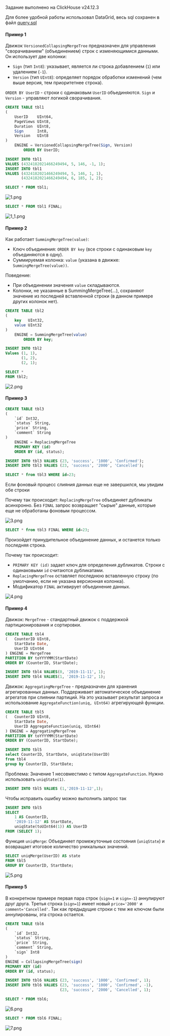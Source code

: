 Задание выполнено на ClickHouse v24.12.3

Для более удобной работы использовал DataGrid, весь sql сохранен в файл
[query.sql](query.sql)

#### Пример 1

Движок `VersionedCollapsingMergeTree` предназначен для управления "сворачиванием" (объединением) строк с изменяющимися данными.
Он использует две колонки:
- `Sign` (тип `Int8`): указывает, является ли строка добавлением (`1`) или удалением (`-1`).
- `Version` (тип `UInt8`): определяет порядок обработки изменений (чем выше версия, тем приоритетнее строка). 

`ORDER BY UserID` - строки с одинаковым `UserID` объединяются.
`Sign` и `Version` - управляют логикой сворачивания.

``` SQL
CREATE TABLE tbl1
(
    UserID    UInt64,
    PageViews UInt8,
    Duration  UInt8,
    Sign      Int8,
    Version   UInt8
)
    ENGINE = VersionedCollapsingMergeTree(Sign, Version)
        ORDER BY UserID;

INSERT INTO tbl1
VALUES (4324182021466249494, 5, 146, -1, 1);
INSERT INTO tbl1
VALUES (4324182021466249494, 5, 146, 1, 1),
       (4324182021466249494, 6, 185, 1, 2);
```

``` SQL 
SELECT * FROM tbl1;
```

![1.png](src/img/1.png)


``` SQL 
SELECT * FROM tbl1 FINAL;
```

![1_1.png](src/img/1_1.png)

#### Пример 2

Как работает `SummingMergeTree(value)`:
 - Ключ объединения: `ORDER BY key` (все строки с одинаковым `key` объединяются в одну).
 - Суммируемая колонка: `value` (указана в движке: `SummingMergeTree(value))`.

Поведение:
 - При объединении значения `value` складываются.
 - Колонки, не указанные в SummingMergeTree(...), сохраняют значение из последней вставленной строки (в данном примере других колонок нет).

``` SQL
CREATE TABLE tbl2
(
    key   UInt32,
    value UInt32
)
    ENGINE = SummingMergeTree(value)
        ORDER BY key;

INSERT INTO tbl2
Values (1, 1),
       (1, 2),
       (2, 1);
```

``` SQL 
SELECT *
FROM tbl2;
```

![2.png](src/img/2.png)

#### Пример 3

``` SQL
CREATE TABLE tbl3
(
    `id` Int32,
    `status` String,
    `price` String,
    `comment` String
)
    ENGINE = ReplacingMergeTree
    PRIMARY KEY (id)
    ORDER BY (id, status);

INSERT INTO tbl3 VALUES (23, 'success', '1000', 'Confirmed');
INSERT INTO tbl3 VALUES (23, 'success', '2000', 'Cancelled');
```

``` SQL 
SELECT * from tbl3 WHERE id=23;
```

Если фоновый процесс слияния данных еще не завершился, мы увидим обе строки

Почему так происходит: `ReplacingMergeTree` объединяет дубликаты асинхронно. Без `FINAL` запрос возвращает "сырые" данные, которые еще не обработаны фоновым процессом.

![3.png](src/img/3.png)

``` SQL 
SELECT * from tbl3 FINAL WHERE id=23;
```

Произойдет принудительное объединение данных, и останется только последняя строка.

Почему так происходит:
 - `PRIMARY KEY (id)` задает ключ для определения дубликатов. Строки с одинаковыми `id` считаются дубликатами.
 - `ReplacingMergeTree` оставляет последнюю вставленную строку (по умолчанию, если не указана версионная колонка).
 - Модификатор `FINAL` активирует объединение данных.

![4.png](src/img/4.png)

#### Пример 4

Движок: `MergeTree` - стандартный движок с поддержкой партиционирования и сортировки.

``` SQL
CREATE TABLE tbl4
(   CounterID UInt8,
    StartDate Date,
    UserID UInt64
) ENGINE = MergeTree
PARTITION BY toYYYYMM(StartDate) 
ORDER BY (CounterID, StartDate);

INSERT INTO tbl4 VALUES(0, '2019-11-11', 1);
INSERT INTO tbl4 VALUES(1, '2019-11-12', 1);
```
Движок: `AggregatingMergeTree` - предназначен для хранения агрегированных данных. Поддерживает автоматическое объединение агрегатов при слиянии партиций.
На это указывает результат запроса и использование `AggregateFunction(uniq, UInt64)` агрегирующей функции.

``` SQL
CREATE TABLE tbl5
(   CounterID UInt8,
    StartDate Date,
    UserID AggregateFunction(uniq, UInt64)
) ENGINE = AggregatingMergeTree
PARTITION BY toYYYYMM(StartDate) 
ORDER BY (CounterID, StartDate);

INSERT INTO tbl5
select CounterID, StartDate, uniqState(UserID)
from tbl4
group by CounterID, StartDate;
```

Проблема: Значение 1 несовместимо с типом `AggregateFunction`. Нужно использовать `uniqState(1)`.

``` SQL
INSERT INTO tbl5 VALUES (1,'2019-11-12',1);
```

Чтобы исправить ошибку можно выполнить запрос так

``` SQL
INSERT INTO tbl5
SELECT
    1 AS CounterID,
    '2019-11-12' AS StartDate,
    uniqState(toUInt64(1)) AS UserID
FROM (SELECT 1);
```

Функция `uniqMerge`: Объединяет промежуточные состояния (`uniqState`) и возвращает итоговое количество уникальных значений.

``` SQL 
SELECT uniqMerge(UserID) AS state 
FROM tbl5 
GROUP BY CounterID, StartDate;
```

![5.png](src/img/5.png)


#### Пример 5

В конкретном примере первая пара строк (`sign=1` и `sign=-1`) аннулируют друг друга.
Третья строка (`sign=1`) имеет новый `price='2000'` и `comment='Cancelled'`.
Так как предыдущие строки с тем же ключом были аннулированы, эта строка остается.

``` SQL
CREATE TABLE tbl6
(
    `id` Int32,
    `status` String,
    `price` String,
    `comment` String,
    `sign` Int8
)
ENGINE = CollapsingMergeTree(sign)
PRIMARY KEY (id)
ORDER BY (id, status);

INSERT INTO tbl6 VALUES (23, 'success', '1000', 'Confirmed', 1);
INSERT INTO tbl6 VALUES (23, 'success', '1000', 'Confirmed', -1), 
                        (23, 'success', '2000', 'Cancelled', 1);
```

``` SQL 
SELECT * FROM tbl6;
```

![6.png](src/img/6.png)

``` SQL 
SELECT * FROM tbl6 FINAL;
```

![7.png](src/img/7.png)